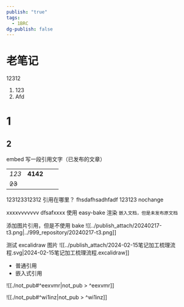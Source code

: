```yaml
---
publish: "true"
tags:
  - 1BRC
dg-publish: false
---
```




# 老笔记
12312
1. 123
2. Afd

# 1
## 2
embed
写一段引用文字（已发布的文章）

|  |  |  |  |
| ---- | ---: | ---- | ---- |
| *123* | **4142** |  |  |
| ~~23~~ |  |  |  |

123123312312 引用在哪里？
fhsdafhsadhfadf 123123 nochange



xxxxvvvvvvv
dfsafxxxx
使用 easy-bake 渲染 `嵌入文档，但是未发布原文档`

添加图片引用，但是不使用 bake
![[../publish_attach/20240217-t3.png|../999_repository/20240217-t3.png]]

测试 excalidraw 图片
![[../publish_attach/2024-02-15笔记加工梳理流程.svg|2024-02-15笔记加工梳理流程.excalidraw]]

- 普通引用 
- 嵌入式引用

![[./not_pub#^eexvmr|not_pub > ^eexvmr]]

![[./not_pub#^wi1inz|not_pub > ^wi1inz]]
